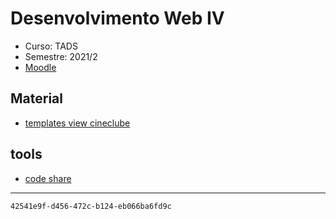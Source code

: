 # Desenvolvimento Web IV
- Curso: TADS
- Semestre: 2021/2
- [Moodle](https://ava.ifpr.edu.br/course/view.php?id=6531)

## Material
- [templates view cineclube](https://gist.github.com/fscheidt/9e238f1b4bb070419412e5157a5ff95e)


## tools
- [code share](https://docs.google.com/document/d/1flNJXGXJx-rWbj9rgwYNP553U1mCd9jKpsGeOloRRAY/edit)

---

`42541e9f-d456-472c-b124-eb066ba6fd9c`

